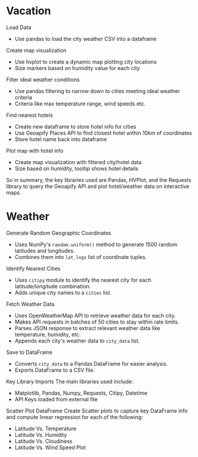 # Vacation
Load Data
* Use pandas to load the city weather CSV into a dataframe

Create map visualization
* Use hvplot to create a dynamic map plotting city locations
* Size markers based on humidity value for each city

Filter ideal weather conditions
* Use pandas filtering to narrow down to cities meeting ideal weather criteria
* Criteria like max temperature range, wind speeds etc.

Find nearest hotels
* Create new dataframe to store hotel info for cities
* Use Geoapify Places API to find closest hotel within 10km of coordinates
* Store hotel name back into dataframe

Plot map with hotel info
* Create map visualization with filtered city/hotel data
* Size based on humidity, tooltip shows hotel details

So in summary, the key libraries used are Pandas, HVPlot, and the Requests library to query the Geoapify API and plot hotel/weather data on interactive maps.

# Weather

Generate Random Geographic Coordinates
* Uses NumPy's `random.uniform()` method to generate 1500 random latitudes and longitudes. 
* Combines them into `lat_lngs` list of coordinate tuples.

Identify Nearest Cities
* Uses `citipy` module to identify the nearest city for each latitude/longitude combination.
* Adds unique city names to a `cities` list.

Fetch Weather Data 
* Uses OpenWeatherMap API to retrieve weather data for each city.
* Makes API requests in batches of 50 cities to stay within rate limits.
* Parses JSON response to extract relevant weather data like temperature, humidity, etc.
* Appends each city's weather data to `city_data` list.

Save to DataFrame
* Converts `city_data` to a Pandas DataFrame for easier analysis.
* Exports DataFrame to a CSV file.

Key Library Imports
The main libraries used include:

* Matplotlib, Pandas, Numpy, Requests, Citipy, Datetime
* API Keys loaded from external file

Scatter Plot DataFrame
Create Scatter plots to capture key DataFrame info and compute linear regression for each of the following: 
* Latitude Vs. Temperature
* Latitude Vs. Humidity
* Latitude Vs. Cloudiness
* Latitude Vs. Wind Speed Plot